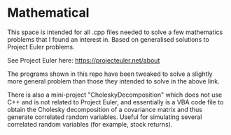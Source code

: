 # Mathematical
This space is intended for all .cpp files needed to solve a few mathematics problems that I found an interest in. Based on generalised solutions to Project Euler problems.

See Project Euler here: https://projecteuler.net/about 

The programs shown in this repo have been tweaked to solve a slightly more general problem than those they intended to solve in the above link. 

There is also a mini-project "CholeskyDecomposition" which does not use C++ and is not related to Project Euler, and essentially is a VBA code file to obtain the Cholesky decomposition of a covariance matrix and thus generate correlated random variables. Useful for simulating several correlated random variables (for example, stock returns).
